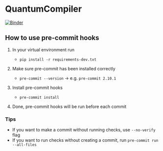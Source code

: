# QuantumCompiler
[![Binder](https://mybinder.org/badge_logo.svg)](https://mybinder.org/v2/gh/Debskij/QuantumCompiler/main?filepath=examples%2Fpresentation.ipynb)
## How to use pre-commit hooks

1. In your virtual environment run
    - `pip install -r requirements-dev.txt`

2. Make sure pre-commit has been installed correctly
    - `pre-commit --version` → e.g. `pre-commit 2.10.1`

3. Install pre-commit hooks
   - `pre-commit install`

4. Done, pre-commit hooks will be run before each commit

### Tips

   - If you want to make a commit without running checks, use `--no-verify` flag
   - If you want to run checks without creating a commit, run `pre-commit run --all-files`
